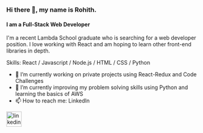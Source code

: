 ### Hi there 👋, my name is Rohith.
#### I am a Full-Stack Web Developer
I'm a recent Lambda School graduate who is searching for a web developer position.  I love working with React and am hoping to learn other front-end libraries in depth.    

Skills: React / Javascript / Node.js / HTML / CSS / Python

- 🔭 I’m currently working on private projects using React-Redux and Code Challenges  
- 🌱 I’m currently improving my problem solving skills using Python and learning the basics of AWS    
- 📫 How to reach me: LinkedIn 


[<img src='https://cdn.jsdelivr.net/npm/simple-icons@3.0.1/icons/linkedin.svg' alt='linkedin' height='40'>](https://www.linkedin.com/in/rohithsachdeva/)  

